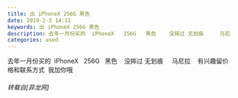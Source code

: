 ```yaml
---
title: 出 iPhoneX 256G 黑色
date: 2019-2-3 14:11
keywords: 出 iPhoneX 256G 黑色
description: 去年一月份买的  iPhoneX   256G   黑色    没摔过 无划痕     马尼拉    有兴趣留价格和联系方式  我加你哦
categories: used
---
```

<td class="t_f" id="postmessage_2909495">

去年一月份买的  iPhoneX   256G   黑色    没摔过 无划痕     马尼拉    有兴趣留价格和联系方式  我加你哦</td>
###### 转载自[菲龙网]